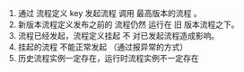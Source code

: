 1. 通过 流程定义 key 发起流程 调用 最高版本的流程  。
2. 新版本流程定义发布之前的 流程仍然 运行在 旧 版本流程之下。
3. 流程已经发起，流程定义挂起 不 对已发起流程造成影响。
4. 挂起的流程 不能正常发起 （通过报异常的方式）
5. 历史流程实例一定存在，运行时流程实例不一定存在
